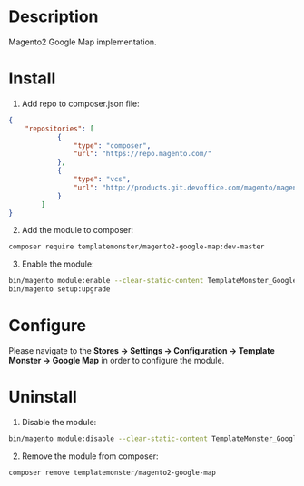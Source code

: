 Description
===========
Magento2 Google Map implementation.

Install
=======

1. Add repo to composer.json file:
```json
{
    "repositories": [
            {
                "type": "composer",
                "url": "https://repo.magento.com/"
            },
            {
                "type": "vcs",
                "url": "http://products.git.devoffice.com/magento/magento2-google-map.git"
            }
        ]
}
```

2. Add the module to composer:
```bash
composer require templatemonster/magento2-google-map:dev-master
```

3. Enable the module:
```bash
bin/magento module:enable --clear-static-content TemplateMonster_GoogleMap
bin/magento setup:upgrade
```

Configure
=========

Please navigate to the **Stores -> Settings -> Configuration -> Template Monster -> Google Map** in order to configure the module.

Uninstall
=========

1. Disable the module:
```bash
bin/magento module:disable --clear-static-content TemplateMonster_GoogleMap
```

2. Remove the module from composer:
```bash
composer remove templatemonster/magento2-google-map
```